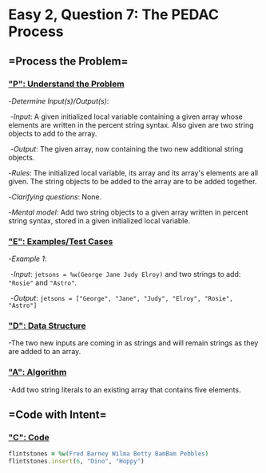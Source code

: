 # Easy 2, Question 7: The PEDAC Process



## =Process the Problem=



### <u>"P": Understand the Problem</u>



-*Determine Input(s)/Output(s)*:

​	-*Input*: A given initialized local variable containing a given array whose elements are written in the percent string syntax. Also given are two string objects to add to the array.

​	-*Output*: The given array, now containing the two new additional string objects.



-*Rules*: The initialized local variable, its array and its array's elements are all given. The string objects to be added to the array are to be added together.



-*Clarifying questions*: None.



-*Mental model*: Add two string objects to a given array written in percent string syntax, stored in a given initialized local variable.



### <u>"E": Examples/Test Cases</u>



-*Example 1*: 

​	-*Input*: ```jetsons = %w(George Jane Judy Elroy)``` and two strings to add: ```"Rosie"``` and ```"Astro"```.

​	-*Output*: ```jetsons = ["George", "Jane", "Judy", "Elroy", "Rosie", "Astro"]```



### <u>"D": Data Structure</u>



-The two new inputs are coming in as strings and will remain strings as they are added to an array.



### <u>"A": Algorithm</u>



-Add two string literals to an existing array that contains five elements.



## =Code with Intent=



### <u>"C": Code</u>



```ruby
flintstones = %w(Fred Barney Wilma Betty BamBam Pebbles)
flintstones.insert(6, "Dino", "Hoppy")
```

